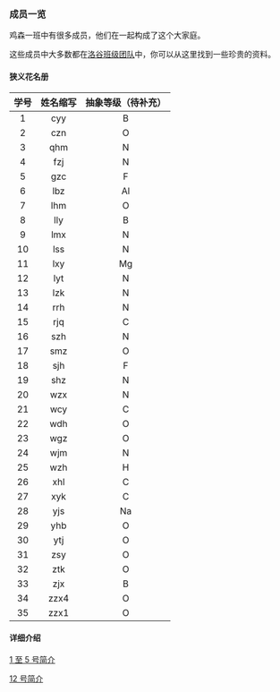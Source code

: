 ### 成员一览

鸡森一班中有很多成员，他们在一起构成了这个大家庭。

这些成员中大多数都在[洛谷班级团队](https://www.luogu.com.cn/team/73388)中，你可以从这里找到一些珍贵的资料。

#### 狭义花名册

| 学号 | 姓名缩写 | 抽象等级（待补充） |
| :-----------: | :-----------: | :-----------: |
| $1$ | cyy | B |
| $2$ | czn | O |
| $3$ | qhm | N |
| $4$ | fzj | N |
| $5$ | gzc | F |
| $6$ | lbz | Al |
| $7$ | lhm | O |
| $8$ | lly | B |
| $9$ | lmx | N |
| $10$ | lss | N |
| $11$ | lxy | Mg |
| $12$ | lyt | N |
| $13$ | lzk | N |
| $14$ | rrh | N |
| $15$ | rjq | C |
| $16$ | szh | N |
| $17$ | smz | O |
| $18$ | sjh | F |
| $19$ | shz | N |
| $20$ | wzx | N |
| $21$ | wcy | C |
| $22$ | wdh | O |
| $23$ | wgz | O |
| $24$ | wjm | N |
| $25$ | wzh | H |
| $26$ | xhl | C |
| $27$ | xyk | C |
| $28$ | yjs | Na |
| $29$ | yhb | O |
| $30$ | ytj | O |
| $31$ | zsy | O |
| $32$ | ztk | O |
| $33$ | zjx | B |
| $34$ | zzx4 | O |
| $35$ | zzx1 | O |

#### 详细介绍

[1 至 5 号简介](https://ssfz202601.github.io/members/1-to-5)

[12 号简介](https://ssfz202601.github.io/members/12)
